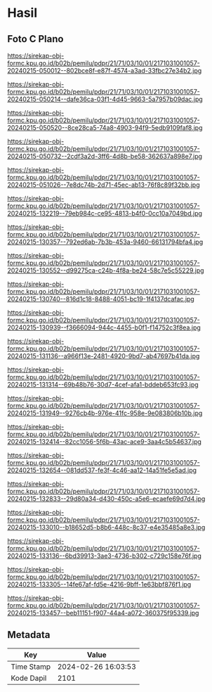 # Hasil

## Foto C Plano

https://sirekap-obj-formc.kpu.go.id/b02b/pemilu/pdpr/21/71/03/10/01/2171031001057-20240215-050012--802bce8f-e87f-4574-a3ad-33fbc27e34b2.jpg

https://sirekap-obj-formc.kpu.go.id/b02b/pemilu/pdpr/21/71/03/10/01/2171031001057-20240215-050214--dafe36ca-03f1-4d45-9663-5a7957b09dac.jpg

https://sirekap-obj-formc.kpu.go.id/b02b/pemilu/pdpr/21/71/03/10/01/2171031001057-20240215-050520--8ce28ca5-74a8-4903-94f9-5edb9109faf8.jpg

https://sirekap-obj-formc.kpu.go.id/b02b/pemilu/pdpr/21/71/03/10/01/2171031001057-20240215-050732--2cdf3a2d-3ff6-4d8b-be58-362637a898e7.jpg

https://sirekap-obj-formc.kpu.go.id/b02b/pemilu/pdpr/21/71/03/10/01/2171031001057-20240215-051026--7e8dc74b-2d71-45ec-ab13-76f8c89f32bb.jpg

https://sirekap-obj-formc.kpu.go.id/b02b/pemilu/pdpr/21/71/03/10/01/2171031001057-20240215-132219--79eb984c-ce95-4813-b4f0-0cc10a7049bd.jpg

https://sirekap-obj-formc.kpu.go.id/b02b/pemilu/pdpr/21/71/03/10/01/2171031001057-20240215-130357--792ed6ab-7b3b-453a-9460-66131794bfa4.jpg

https://sirekap-obj-formc.kpu.go.id/b02b/pemilu/pdpr/21/71/03/10/01/2171031001057-20240215-130552--d99275ca-c24b-4f8a-be24-58c7e5c55229.jpg

https://sirekap-obj-formc.kpu.go.id/b02b/pemilu/pdpr/21/71/03/10/01/2171031001057-20240215-130740--816d1c18-8488-4051-bc19-1f4137dcafac.jpg

https://sirekap-obj-formc.kpu.go.id/b02b/pemilu/pdpr/21/71/03/10/01/2171031001057-20240215-130939--f3666094-944c-4455-b0f1-f14752c3f8ea.jpg

https://sirekap-obj-formc.kpu.go.id/b02b/pemilu/pdpr/21/71/03/10/01/2171031001057-20240215-131136--a966f13e-2481-4920-9bd7-ab47697b41da.jpg

https://sirekap-obj-formc.kpu.go.id/b02b/pemilu/pdpr/21/71/03/10/01/2171031001057-20240215-131314--69b48b76-30d7-4cef-afa1-bddeb653fc93.jpg

https://sirekap-obj-formc.kpu.go.id/b02b/pemilu/pdpr/21/71/03/10/01/2171031001057-20240215-131949--9276cb4b-976e-41fc-958e-9e083806b10b.jpg

https://sirekap-obj-formc.kpu.go.id/b02b/pemilu/pdpr/21/71/03/10/01/2171031001057-20240215-132414--82cc1056-5f6b-43ac-ace9-3aa4c5b54637.jpg

https://sirekap-obj-formc.kpu.go.id/b02b/pemilu/pdpr/21/71/03/10/01/2171031001057-20240215-132654--081dd537-fe3f-4c46-aa12-14a51fe5e5ad.jpg

https://sirekap-obj-formc.kpu.go.id/b02b/pemilu/pdpr/21/71/03/10/01/2171031001057-20240215-132833--29d80a34-d430-450c-a5e6-ecaefe69d7d4.jpg

https://sirekap-obj-formc.kpu.go.id/b02b/pemilu/pdpr/21/71/03/10/01/2171031001057-20240215-133010--b18652d5-b8b6-448c-8c37-e4e35485a8e3.jpg

https://sirekap-obj-formc.kpu.go.id/b02b/pemilu/pdpr/21/71/03/10/01/2171031001057-20240215-133136--6bd39913-3ae3-4736-b302-c729c158e76f.jpg

https://sirekap-obj-formc.kpu.go.id/b02b/pemilu/pdpr/21/71/03/10/01/2171031001057-20240215-133305--14fe67af-fd5e-4216-9bff-1e63bbf876f1.jpg

https://sirekap-obj-formc.kpu.go.id/b02b/pemilu/pdpr/21/71/03/10/01/2171031001057-20240215-133457--beb11151-f907-44a4-a072-360375f95339.jpg


## Metadata

| Key        | Value               |
| ---------- | ------------------- |
| Time Stamp | 2024-02-26 16:03:53 |
| Kode Dapil | 2101                |



